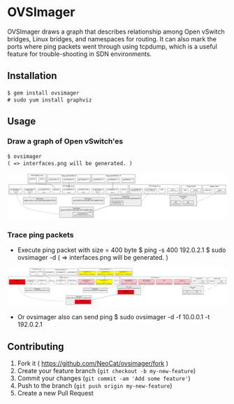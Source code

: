 # OVSImager

OVSImager draws a graph that describes relationship among Open vSwitch
bridges, Linux bridges, and namespaces for routing. It can also mark
the ports where ping packets went through using tcpdump, which is a
useful feature for trouble-shooting in SDN environments.

## Installation

    $ gem install ovsimager
    # sudo yum install graphviz

## Usage

### Draw a graph of Open vSwitch'es

    $ ovsimager
    ( => interfaces.png will be generated. )

![sample](sample-interfaces.png)

### Trace ping packets

- Execute ping packet with size = 400 byte
    $ ping -s 400 192.0.2.1
    $ sudo ovsimager -d
    ( => interfaces.png will be generated. )

![sample](sample-ping-trace.png)

- Or ovsimager also can send ping
    $ sudo ovsimager -d -f 10.0.0.1 -t 192.0.2.1

## Contributing

1. Fork it ( https://github.com/NeoCat/ovsimager/fork )
2. Create your feature branch (`git checkout -b my-new-feature`)
3. Commit your changes (`git commit -am 'Add some feature'`)
4. Push to the branch (`git push origin my-new-feature`)
5. Create a new Pull Request
